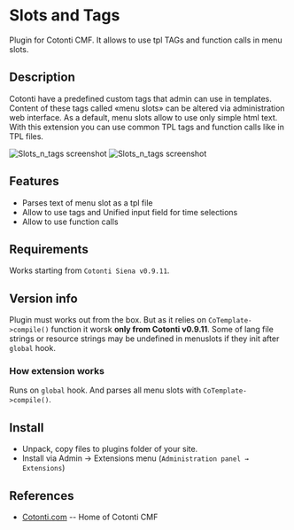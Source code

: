 Slots and Tags
==============

Plugin for Cotonti CMF. It allows to use tpl TAGs and function calls in menu slots.

Description
-----------

Cotonti have a predefined custom tags that admin can use in templates. Content of these 
tags called «menu slots» can be altered via administration web interface. As a default, 
menu slots allow to use only simple html text. 
With this extension you can use common TPL tags and function calls like in TPL files.

![Slots_n_tags screenshot](http://macik.github.com/cot-slots_n_tags/images/tagsinslots01.png)
![Slots_n_tags screenshot](http://macik.github.com/cot-slots_n_tags/images/tagsinslots02.png)

Features
--------

* Parses text of menu slot as a tpl file
* Allow to use tags and Unified input field for time selections
* Allow to use function calls

Requirements
------------

Works starting from `Cotonti Siena v0.9.11`.

Version info
------------

Plugin must works out from the box. But as it relies on `CoTemplate->compile()` function
it worsk **only from Cotonti v0.9.11**.
Some of lang file strings or resource strings may be undefined in menuslots if they init after 
`global` hook.

### How extension works

Runs on `global` hook. And parses all menu slots with `CoTemplate->compile()`.


Install
-------

* Unpack, copy files to plugins folder of your site.
* Install via Admin → Extensions menu (`Administration panel → Extensions`)


References
----------

* [Cotonti.com](http://Cotonti.com/) -- Home of Cotonti CMF


